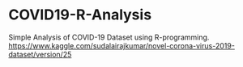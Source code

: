 # COVID19-R-Analysis

Simple Analysis of COVID-19 Dataset using R-programming.
https://www.kaggle.com/sudalairajkumar/novel-corona-virus-2019-dataset/version/25 
